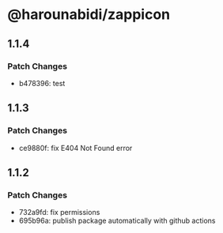 # @harounabidi/zappicon

## 1.1.4

### Patch Changes

- b478396: test

## 1.1.3

### Patch Changes

- ce9880f: fix E404 Not Found error

## 1.1.2

### Patch Changes

- 732a9fd: fix permissions
- 695b96a: publish package automatically with github actions
